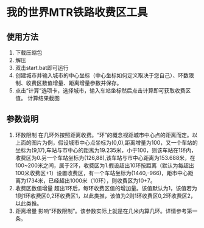# 我的世界MTR铁路收费区工具
## 使用方法
1. 下载压缩包
2. 解压
3. 双击start.bat即可运行
4. 创建城市并输入城市的中心坐标（中心坐标如何定义取决于您自己）、环数限制、收费区数值增量、距离增量参数并保存。
5. 点击“计算”选项卡，选择城市，输入车站坐标然后点击计算即可获取收费区值。
   计算结果截图

## 参数说明
1. 环数限制
   在几环外按照距离收费。“环”的概念视距城市中心点的距离而定。以上面的图片为例，假设城市中心点坐标为(0,0),距离增量为100，又一个车站的坐标为(9,17),车站与市中心的距离为19.235米，小于100，则该车站在1环内，收费区为0.另一个车站坐标为(126,88),该车站与市中心距离为153.688米，在100~200米之间，属于2环，收费区为1.假设超出10环按距离（默认为每超出100米收费区+1）设置收费区，有一个车站坐标为(1440,-966)，距市中心距离为1734米，已经超出1000米（10环），则收费区为10+7。
2. 收费区数值增量
   超出1环后，每环收费区值的增加量。该值默认为1，该值若为1则1环收费区0,2环收费区1，以此类推，该值为2则1环收费区0,2环收费区2，以此类推。
3. 距离增量
   影响“环数限制”。该参数实际上就是在几米内算几环。详情参考第一条。